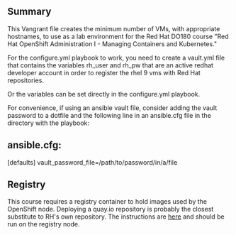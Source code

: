 ## Summary

This Vangrant file creates the minimum number of VMs, with appropriate hostnames, to use as a lab environment for the Red Hat DO180 course "Red Hat OpenShift Administration I -
Managing Containers and Kubernetes."

For the configure.yml playbook to work, you need to create a vault.yml file that contains the variables rh_user and rh_pw that are an active redhat developer account in order to register the rhel 9 vms with Red Hat repositories.

Or the variables can be set directly in the configure.yml playbook.

For convenience, if using an ansible vault file, consider adding the vault password to a dotfile and the following line in an ansible.cfg file in the directory with the playbook:

ansible.cfg:
---
[defaults]
vault_password_file=/path/to/password/in/a/file

## Registry

This course requires a registry container to hold images used by the OpenShift node. Deploying a quay.io repository is probably the closest substitute to RH's own repository. The instructions are [here](https://github.com/quay/quay/blob/master/docs/quick-local-deployment.md) and should be run on the registry node.



